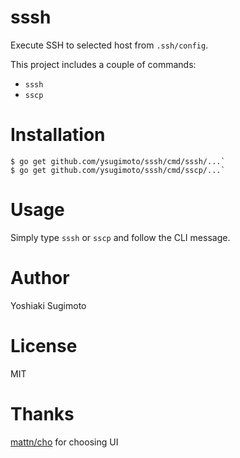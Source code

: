 # sssh

Execute SSH to selected host from `.ssh/config`.

This project includes a couple of commands:

- `sssh`
- `sscp`

# Installation

```
$ go get github.com/ysugimoto/sssh/cmd/sssh/...`
$ go get github.com/ysugimoto/sssh/cmd/sscp/...`
```

# Usage

Simply type `sssh` or `sscp` and follow the CLI message.

# Author

Yoshiaki Sugimoto

# License

MIT

# Thanks

[mattn/cho](https://github.com/mattn/cho) for choosing UI
